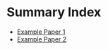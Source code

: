 # Summary Index

- [Example Paper 1](papers/example_paper1.md)
- [Example Paper 2](papers/example_paper2.md)
